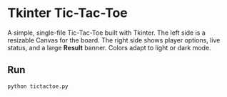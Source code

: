 # Tkinter Tic-Tac-Toe

A simple, single-file Tic-Tac-Toe built with Tkinter. The left side is a resizable Canvas for the board. The right side shows player options, live status, and a large **Result** banner. Colors adapt to light or dark mode.

## Run
```bash
python tictactoe.py
